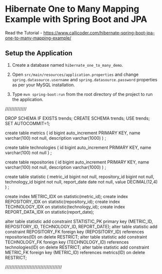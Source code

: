 # Hibernate One to Many Mapping Example with Spring Boot and JPA

Read the Tutorial - https://www.callicoder.com/hibernate-spring-boot-jpa-one-to-many-mapping-example/

## Setup the Application

1. Create a database named `hibernate_one_to_many_demo`.

2. Open `src/main/resources/application.properties` and change `spring.datasource.username` and `spring.datasource.password` properties as per your MySQL installation.

3. Type `mvn spring-boot:run` from the root directory of the project to run the application.

//////////////

DROP SCHEMA IF EXISTS trends;
CREATE SCHEMA trends;
USE trends;
SET AUTOCOMMIT=1;

create table metrics
(
  id         bigint auto_increment PRIMARY KEY,
  name        varchar(100) not null,
  description varchar(1000)
)
;

create table technologies
(
  id         bigint auto_increment PRIMARY KEY,
  name        varchar(100) not null
)
;

create table repositories
(
  id         bigint auto_increment PRIMARY KEY,
  name        varchar(100) not null,
  description varchar(1000)
)
;

create table statistic
(
  metric_id     bigint not null,
  repository_id bigint not null,
  technology_id   bigint not null,
  report_date          date not null,
  value         DECIMAL(12,4)
)
;

create index METRIC_IDX on statistic(metric_id);
create index REPOSITORY_IDX on statistic(repository_id);
create index TECHNOLOGY_IDX on statistic(technology_id);
create index REPORT_DATA_IDX on statistic(report_date);

alter table statistic
  add constraint STATISTIC_PK primary key (METRIC_ID, REPOSITORY_ID, TECHNOLOGY_ID, REPORT_DATE);
alter table statistic
  add constraint REPOSITORY_FK foreign key (REPOSITORY_ID)
  references repositories(ID) on delete RESTRICT;
alter table statistic
  add constraint TECHNOLOGY_FK foreign key (TECHNOLOGY_ID)
  references technologies(ID) on delete RESTRICT;
alter table statistic
  add constraint METRIC_FK foreign key (METRIC_ID)
  references metrics(ID) on delete RESTRICT;

/////////////////////////////////////